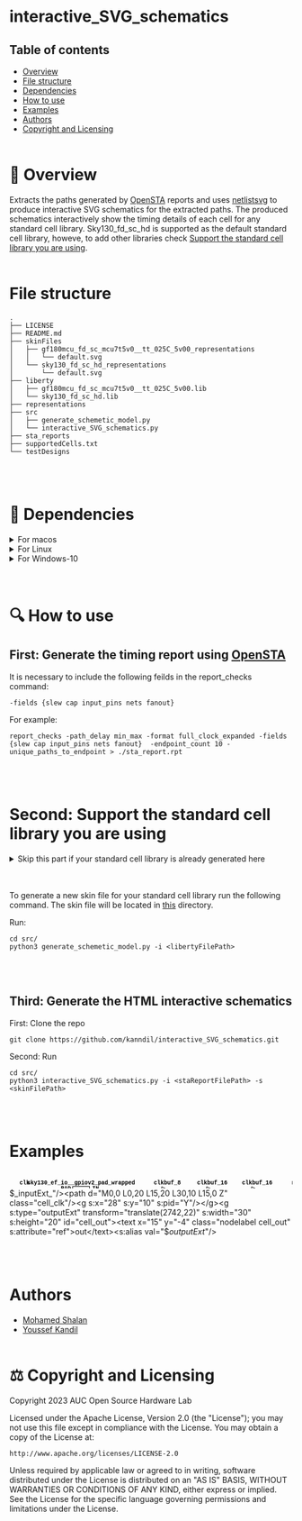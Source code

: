 # interactive_SVG_schematics


## Table of contents

* [Overview](#-overview)
* [File structure](#file-structure)
* [Dependencies](#-dependencies)
* [How to use](#-how-to-use)
* [Examples](#examples)
* [Authors](#authors)
* [Copyright and Licensing](#%EF%B8%8F-copyright-and-licensing)
<br/><br/>

# 📖 Overview

Extracts the paths generated by [OpenSTA](https://github.com/The-OpenROAD-Project/OpenSTA) reports and uses [netlistsvg](https://github.com/nturley/netlistsvg) to produce interactive SVG schematics for the extracted paths. The produced schematics interactively show the timing details of each cell for any standard cell library. Sky130_fd_sc_hd is supported as the default standard cell library, howeve, to add other libraries check [Support the standard cell library you are using](https://github.com/kanndil/interactive_SVG_schematics#second-support-the-standard-cell-library-you-are-using).
<br/><br/>

# File structure

    .
    ├── LICENSE
    ├── README.md
    ├── skinFiles
    │   ├── gf180mcu_fd_sc_mcu7t5v0__tt_025C_5v00_representations
    │   │   └── default.svg
    │   └── sky130_fd_sc_hd_representations
    │       └── default.svg
    ├── liberty
    │   ├── gf180mcu_fd_sc_mcu7t5v0__tt_025C_5v00.lib
    │   └── sky130_fd_sc_hd.lib
    ├── representations
    ├── src
    │   ├── generate_schemetic_model.py
    │   └── interactive_SVG_schematics.py
    ├── sta_reports
    ├── supportedCells.txt
    └── testDesigns


<br/><br/>

# 🧱 Dependencies


<details>
  <summary>For macos</summary>


## Install python3.6+
- get homebrew

        /bin/bash -c "$(curl -fsSL https://raw.githubusercontent.com/Homebrew/install/HEAD/install.sh)"

- install python using homebrew

        export PATH="/usr/local/opt/python/libexec/bin:$PATH"
        brew install python3

## Install Yosys 

You can find the installation steps in [Yosys installation](https://github.com/YosysHQ/yosys).

## Install OpenSTA

- Install OpenSTA  

You can find the installation steps in [OpenSTA installation](https://github.com/The-OpenROAD-Project/OpenSTA).


## Install netlistsvg

To install the latest version from source:
```sh
git clone https://github.com/nturley/netlistsvg
cd netlistsvg
npm install # install dependencies
sudo npm install -g . # install netlistsvg to system

sudo npm uninstall -g netlistsvg # uninstall from system
```
</details>

<details>
  <summary>For Linux</summary>

## Install Conda for package installation

    bash Miniconda3-latest-Linux-x86_64.sh

## Use  Conda to install all dependencies

    conda install -y -c litex-hub -c conda-forge python yosys 

## Install OpenSTA

- Install OpenSTA  

        conda install -y -c litex-hub -c conda-forge openroad

    or

    You can find the installation steps in [OpenSTA installation](https://github.com/The-OpenROAD-Project/OpenSTA).


## Install netlistsvg

To install the latest version from source:
```sh
git clone https://github.com/nturley/netlistsvg
cd netlistsvg
npm install # install dependencies
sudo npm install -g . # install netlistsvg to system

sudo npm uninstall -g netlistsvg # uninstall from system
```
</details>

<details>
  <summary>For Windows-10</summary>

## Install python3.6+
Install using the executable installer [here](https://www.python.org/downloads/windows/)

## Install Yosys 

You can find the installation steps in [Yosys installation](https://github.com/YosysHQ/yosys).


## Install OpenSTA

- Install OpenSTA  

You can find the installation steps in [OpenSTA installation](https://github.com/The-OpenROAD-Project/OpenSTA).


## Install netlistsvg

To install the latest version from source:
```sh
git clone https://github.com/nturley/netlistsvg
cd netlistsvg
npm install # install dependencies
sudo npm install -g . # install netlistsvg to system

sudo npm uninstall -g netlistsvg # uninstall from system
```
</details>
<br/><br/>

# 🔍 How to use

## First: Generate the timing report using [OpenSTA](https://github.com/The-OpenROAD-Project/OpenSTA)

It is necessary to include the following feilds in the report_checks command:

    -fields {slew cap input_pins nets fanout}

For example:

    report_checks -path_delay min_max -format full_clock_expanded -fields {slew cap input_pins nets fanout}  -endpoint_count 10 -unique_paths_to_endpoint > ./sta_report.rpt

<br/><br/>

# Second: Support the standard cell library you are using



<details>
  <summary>Skip this part if your standard cell library is already generated here</summary>

* [sky130_fd_sc_hd_representations](https://github.com/kanndil/interactive_SVG_schematics/blob/1e3ac1b9517269c97a6a94d829ca40cedc8273f3/skinFiles/sky130_fd_sc_hd_representations/default.svg)
* [gf180mcu_fd_sc_mcu7t5v0__tt_025C_5v00](https://github.com/kanndil/interactive_SVG_schematics/blob/1e3ac1b9517269c97a6a94d829ca40cedc8273f3/skinFiles/gf180mcu_fd_sc_mcu7t5v0__tt_025C_5v00_representations/default.svg#L16)

</details>
<br/><br/>

To generate a new skin file for your standard cell library run the following command. The skin file will be located in [this](https://github.com/kanndil/interactive_SVG_schematics/blob/1e3ac1b9517269c97a6a94d829ca40cedc8273f3/skinFiles) directory.

Run:

    cd src/
    python3 generate_schemetic_model.py -i <libertyFilePath>
    
<br/><br/>


## Third: Generate the HTML interactive schematics
First: Clone the repo

    git clone https://github.com/kanndil/interactive_SVG_schematics.git

Second: Run

    cd src/
    python3 interactive_SVG_schematics.py -i <staReportFilePath> -s <skinFilePath>

<br/><br/>

# Examples



<svg xmlns="http://www.w3.org/2000/svg" xmlns:xlink="http://www.w3.org/1999/xlink" xmlns:s="https://github.com/nturley/netlistsvg" width="2784" height="169"><style>svg {
  stroke:#000;
  fill:none;
}
text {
  fill:#000;
  stroke:none;
  font-size:10px;
  font-weight: bold;
  font-family: "Courier New", monospace;
}
.nodelabel {
  text-anchor: middle;
}
.inputPortLabel {
  text-anchor: end;
}
.splitjoinBody {
  fill:#000;
}</style><g s:type="cell" onClick="reply_click(this.id)" s:width="20" s:height="40" id="cell_clock_ctrl__205_" transform="translate(511,27)"><s:alias val="sky130_fd_sc_hd__mux2_1"/><path d="M0,0 L20,10 L20,30 L0,40 Z" class="cell_clock_ctrl__205_"/><g s:x="0" s:y="10" s:pid="A0"/><g s:x="0" s:y="30" s:pid="A1"/><g s:x="10" s:y="35" s:pid="S"/><g s:x="20" s:y="20" s:pid="X"/><g s:x="20" s:y="20" s:pid="out"/><text text-anchor="middle" x="10" y="-4" font-family="Times New Roman,serif" font-size="14.00">mux2_1</text></g><g s:type="cell" onClick="reply_click(this.id)" s:width="20" s:height="40" id="cell_clock_ctrl__206_" transform="translate(741,37)"><s:alias val="sky130_fd_sc_hd__mux2_1"/><path d="M0,0 L20,10 L20,30 L0,40 Z" class="cell_clock_ctrl__206_"/><g s:x="0" s:y="10" s:pid="A0"/><g s:x="0" s:y="30" s:pid="A1"/><g s:x="10" s:y="35" s:pid="S"/><g s:x="20" s:y="20" s:pid="X"/><g s:x="20" s:y="20" s:pid="out"/><text text-anchor="middle" x="10" y="-4" font-family="Times New Roman,serif" font-size="14.00">mux2_1</text></g><g s:type="cell" onClick="reply_click(this.id)" s:width="30" s:height="20" id="cell_clock_ctrl__254__7" transform="translate(971,47)"><s:alias val="sky130_fd_sc_hd__inv_4"/><path d="M0,0 L0,20 L20,10 Z" class="cell_clock_ctrl__254__7"/><circle cx="23" cy="10" r="3" class="cell_clock_ctrl__254__7"/><g s:x="0" s:y="10" s:pid="A"/><g s:x="25" s:y="10" s:pid="Y"/><g s:x="25" s:y="10" s:pid="out"/><text text-anchor="middle" x="10" y="-4" font-family="Times New Roman,serif" font-size="14.00">inv_4</text></g><g s:type="cell" onClick="reply_click(this.id)" s:width="30" s:height="25" id="cell_clock_ctrl__341_" transform="translate(1131,17)"><s:alias val="sky130_fd_sc_hd__nor2_1"/><path d="M0,0 L0,25 L15,25 A15 12.5 0 0 0 15,0 Z" class="cell_clock_ctrl__341_"/><g s:x="0" s:y="5" s:pid="A"/><g s:x="0" s:y="20" s:pid="B"/><g s:x="30" s:y="12.5" s:pid="Y"/><g s:x="30" s:y="12.5" s:pid="out"/><text text-anchor="middle" x="10" y="-4" font-family="Times New Roman,serif" font-size="14.00">nor2_1</text></g><g s:type="cell" onClick="reply_click(this.id)" s:width="30" s:height="40" id="cell_clock_ctrl__409_" transform="translate(1051,27)"><s:alias val="sky130_fd_sc_hd__dfstp_1"/><rect width="30" height="40" x="0" y="0" class="cell_clock_ctrl__409_"/><path d="M0,35 L5,30 L0,25" class="cell_clock_ctrl__409_"/><g s:x="0" s:y="30" s:pid="CLK"/><g s:x="0" s:y="10" s:pid="D"/><g s:x="0" s:y="15" s:pid="SET_B"/><g s:x="0" s:y="20" s:pid="input3"/><g s:x="0" s:y="25" s:pid="input4"/><g s:x="30" s:y="10" s:pid="Q"/><g s:x="30" s:y="30" s:pid="output2"/><g s:x="30" s:y="10" s:pid="out"/><text text-anchor="middle" x="10" y="-4" font-family="Times New Roman,serif" font-size="14.00">dfstp_1</text></g><g s:type="cell" onClick="reply_click(this.id)" s:width="30" s:height="20" id="cell_clock_ctrl_clkbuf_0__037_" transform="translate(581,37)"><s:alias val="sky130_fd_sc_hd__clkbuf_16"/><path d="M0,0 L0,20 L20,10 Z" class="cell_clock_ctrl_clkbuf_0__037_"/><g s:x="0" s:y="10" s:pid="A"/><g s:x="20" s:y="10" s:pid="X"/><g s:x="20" s:y="10" s:pid="out"/><text text-anchor="middle" x="10" y="-4" font-family="Times New Roman,serif" font-size="14.00">clkbuf_16</text></g><g s:type="cell" onClick="reply_click(this.id)" s:width="30" s:height="20" id="cell_clock_ctrl_clkbuf_0_ext_clk" transform="translate(351,27)"><s:alias val="sky130_fd_sc_hd__clkbuf_16"/><path d="M0,0 L0,20 L20,10 Z" class="cell_clock_ctrl_clkbuf_0_ext_clk"/><g s:x="0" s:y="10" s:pid="A"/><g s:x="20" s:y="10" s:pid="X"/><g s:x="20" s:y="10" s:pid="out"/><text text-anchor="middle" x="10" y="-4" font-family="Times New Roman,serif" font-size="14.00">clkbuf_16</text></g><g s:type="cell" onClick="reply_click(this.id)" s:width="30" s:height="20" id="cell_clock_ctrl_clkbuf_0_net10" transform="translate(811,47)"><s:alias val="sky130_fd_sc_hd__clkbuf_16"/><path d="M0,0 L0,20 L20,10 Z" class="cell_clock_ctrl_clkbuf_0_net10"/><g s:x="0" s:y="10" s:pid="A"/><g s:x="20" s:y="10" s:pid="X"/><g s:x="20" s:y="10" s:pid="out"/><text text-anchor="middle" x="10" y="-4" font-family="Times New Roman,serif" font-size="14.00">clkbuf_16</text></g><g s:type="cell" onClick="reply_click(this.id)" s:width="30" s:height="20" id="cell_clock_ctrl_clkbuf_1_0__f__037_" transform="translate(661,37)"><s:alias val="sky130_fd_sc_hd__clkbuf_16"/><path d="M0,0 L0,20 L20,10 Z" class="cell_clock_ctrl_clkbuf_1_0__f__037_"/><g s:x="0" s:y="10" s:pid="A"/><g s:x="20" s:y="10" s:pid="X"/><g s:x="20" s:y="10" s:pid="out"/><text text-anchor="middle" x="10" y="-4" font-family="Times New Roman,serif" font-size="14.00">clkbuf_16</text></g><g s:type="cell" onClick="reply_click(this.id)" s:width="30" s:height="20" id="cell_clock_ctrl_clkbuf_1_0__f_net10" transform="translate(891,117)"><s:alias val="sky130_fd_sc_hd__clkbuf_16"/><path d="M0,0 L0,20 L20,10 Z" class="cell_clock_ctrl_clkbuf_1_0__f_net10"/><g s:x="0" s:y="10" s:pid="A"/><g s:x="20" s:y="10" s:pid="X"/><g s:x="20" s:y="10" s:pid="out"/><text text-anchor="middle" x="10" y="-4" font-family="Times New Roman,serif" font-size="14.00">clkbuf_16</text></g><g s:type="cell" onClick="reply_click(this.id)" s:width="30" s:height="20" id="cell_clock_ctrl_clkbuf_1_1__f_ext_clk" transform="translate(431,27)"><s:alias val="sky130_fd_sc_hd__clkbuf_16"/><path d="M0,0 L0,20 L20,10 Z" class="cell_clock_ctrl_clkbuf_1_1__f_ext_clk"/><g s:x="0" s:y="10" s:pid="A"/><g s:x="20" s:y="10" s:pid="X"/><g s:x="20" s:y="10" s:pid="out"/><text text-anchor="middle" x="10" y="-4" font-family="Times New Roman,serif" font-size="14.00">clkbuf_16</text></g><g s:type="cell" onClick="reply_click(this.id)" s:width="30" s:height="20" id="cell_clock_ctrl_clkbuf_1_1__f_net10" transform="translate(891,47)"><s:alias val="sky130_fd_sc_hd__clkbuf_16"/><path d="M0,0 L0,20 L20,10 Z" class="cell_clock_ctrl_clkbuf_1_1__f_net10"/><g s:x="0" s:y="10" s:pid="A"/><g s:x="20" s:y="10" s:pid="X"/><g s:x="20" s:y="10" s:pid="out"/><text text-anchor="middle" x="10" y="-4" font-family="Times New Roman,serif" font-size="14.00">clkbuf_16</text></g><g s:type="cell" onClick="reply_click(this.id)" s:width="30" s:height="20" id="cell_clock_ctrl_output11" transform="translate(1211,19.5)"><s:alias val="sky130_fd_sc_hd__buf_12"/><path d="M0,0 L0,20 L20,10 Z" class="cell_clock_ctrl_output11"/><g s:x="0" s:y="10" s:pid="A"/><g s:x="20" s:y="10" s:pid="X"/><g s:x="20" s:y="10" s:pid="out"/><text text-anchor="middle" x="10" y="-4" font-family="Times New Roman,serif" font-size="14.00">buf_12</text></g><g s:type="cell" onClick="reply_click(this.id)" s:width="30" s:height="20" id="cell_flash_clkrst_buffers_BUF_13_" transform="translate(1291,19.5)"><s:alias val="sky130_fd_sc_hd__clkbuf_8"/><path d="M0,0 L0,20 L20,10 Z" class="cell_flash_clkrst_buffers_BUF_13_"/><g s:x="0" s:y="10" s:pid="A"/><g s:x="20" s:y="10" s:pid="X"/><g s:x="20" s:y="10" s:pid="out"/><text text-anchor="middle" x="10" y="-4" font-family="Times New Roman,serif" font-size="14.00">clkbuf_8</text></g><g s:type="cell" onClick="reply_click(this.id)" s:width="30" s:height="20" id="cell_flash_clkrst_buffers_BUF_14_" transform="translate(971,117)"><s:alias val="sky130_fd_sc_hd__clkbuf_8"/><path d="M0,0 L0,20 L20,10 Z" class="cell_flash_clkrst_buffers_BUF_14_"/><g s:x="0" s:y="10" s:pid="A"/><g s:x="20" s:y="10" s:pid="X"/><g s:x="20" s:y="10" s:pid="out"/><text text-anchor="middle" x="10" y="-4" font-family="Times New Roman,serif" font-size="14.00">clkbuf_8</text></g><g s:type="cell" onClick="reply_click(this.id)" s:width="30" s:height="20" id="cell_flash_clkrst_buffers_BUF_2_" transform="translate(271,27)"><s:alias val="sky130_fd_sc_hd__clkbuf_8"/><path d="M0,0 L0,20 L20,10 Z" class="cell_flash_clkrst_buffers_BUF_2_"/><g s:x="0" s:y="10" s:pid="A"/><g s:x="20" s:y="10" s:pid="X"/><g s:x="20" s:y="10" s:pid="out"/><text text-anchor="middle" x="10" y="-4" font-family="Times New Roman,serif" font-size="14.00">clkbuf_8</text></g><g s:type="cell" onClick="reply_click(this.id)" s:width="33" s:height="25" id="cell_mgmt_buffers__295_" transform="translate(2015,24.5)"><s:alias val="sky130_fd_sc_hd__and2b_4"/><path d="M0,25 L0,25 L15,25 A15 12.5 0 0 0 15,0 L0,0" class="cell_mgmt_buffers__295_"/><path d="M0,0 A30 25 0 0 1 0,25" class="cell_mgmt_buffers__295_"/><circle cx="34" cy="12.5" r="3" class="cell_mgmt_buffers__295_"/><circle cx="-1" cy="20" r="3" class="cell_mgmt_buffers__295_"/><g s:x="3" s:y="5" s:pid="A_N"/><g s:x="-4" s:y="20" s:pid="B"/><g s:x="37" s:y="12.5" s:pid="X"/><g s:x="37" s:y="12.5" s:pid="out"/><text text-anchor="middle" x="10" y="-4" font-family="Times New Roman,serif" font-size="14.00">and2b_4</text></g><g s:type="cell" onClick="reply_click(this.id)" s:width="30" s:height="25" id="cell_mgmt_buffers__296_" transform="translate(1501,132)"><s:alias val="sky130_fd_sc_hd__and2_4"/><path d="M0,0 L0,25 L15,25 A15 12.5 0 0 0 15,0 Z" class="cell_mgmt_buffers__296_"/><g s:x="0" s:y="20" s:pid="B"/><g s:x="30" s:y="12.5" s:pid="X"/><text text-anchor="middle" x="10" y="-4" font-family="Times New Roman,serif" font-size="14.00">and2_4</text></g><g s:type="cell" onClick="reply_click(this.id)" s:width="30" s:height="20" id="cell_mgmt_buffers_input1" transform="translate(1371,117)"><s:alias val="sky130_fd_sc_hd__clkbuf_4"/><path d="M0,0 L0,20 L20,10 Z" class="cell_mgmt_buffers_input1"/><g s:x="0" s:y="10" s:pid="A"/><g s:x="20" s:y="10" s:pid="X"/><g s:x="20" s:y="10" s:pid="out"/><text text-anchor="middle" x="10" y="-4" font-family="Times New Roman,serif" font-size="14.00">clkbuf_4</text></g><g s:type="cell" onClick="reply_click(this.id)" s:width="30" s:height="20" id="cell_mgmt_buffers_input3" transform="translate(1691,19.5)"><s:alias val="sky130_fd_sc_hd__buf_6"/><path d="M0,0 L0,20 L20,10 Z" class="cell_mgmt_buffers_input3"/><g s:x="0" s:y="10" s:pid="A"/><g s:x="20" s:y="10" s:pid="X"/><g s:x="20" s:y="10" s:pid="out"/><text text-anchor="middle" x="10" y="-4" font-family="Times New Roman,serif" font-size="14.00">buf_6</text></g><g s:type="cell" onClick="reply_click(this.id)" s:width="30" s:height="20" id="cell_mgmt_buffers_output955" transform="translate(2342,99.5)"><s:alias val="sky130_fd_sc_hd__buf_8"/><path d="M0,0 L0,20 L20,10 Z" class="cell_mgmt_buffers_output955"/><g s:x="0" s:y="10" s:pid="A"/><g s:x="20" s:y="10" s:pid="X"/><g s:x="20" s:y="10" s:pid="out"/><text text-anchor="middle" x="10" y="-4" font-family="Times New Roman,serif" font-size="14.00">buf_8</text></g><g s:type="cell" onClick="reply_click(this.id)" s:width="30" s:height="20" id="cell_mgmt_buffers_output960" transform="translate(2102,27)"><s:alias val="sky130_fd_sc_hd__buf_8"/><path d="M0,0 L0,20 L20,10 Z" class="cell_mgmt_buffers_output960"/><g s:x="0" s:y="10" s:pid="A"/><g s:x="20" s:y="10" s:pid="X"/><g s:x="20" s:y="10" s:pid="out"/><text text-anchor="middle" x="10" y="-4" font-family="Times New Roman,serif" font-size="14.00">buf_8</text></g><g s:type="cell" onClick="reply_click(this.id)" s:width="30" s:height="20" id="cell_mgmt_buffers_wire1453" transform="translate(2262,99.5)"><s:alias val="sky130_fd_sc_hd__buf_6"/><path d="M0,0 L0,20 L20,10 Z" class="cell_mgmt_buffers_wire1453"/><g s:x="0" s:y="10" s:pid="A"/><g s:x="20" s:y="10" s:pid="X"/><g s:x="20" s:y="10" s:pid="out"/><text text-anchor="middle" x="10" y="-4" font-family="Times New Roman,serif" font-size="14.00">buf_6</text></g><g s:type="cell" onClick="reply_click(this.id)" s:width="30" s:height="20" id="cell_mgmt_buffers_wire1454" transform="translate(2182,99.5)"><s:alias val="sky130_fd_sc_hd__buf_6"/><path d="M0,0 L0,20 L20,10 Z" class="cell_mgmt_buffers_wire1454"/><g s:x="0" s:y="10" s:pid="A"/><g s:x="20" s:y="10" s:pid="X"/><g s:x="20" s:y="10" s:pid="out"/><text text-anchor="middle" x="10" y="-4" font-family="Times New Roman,serif" font-size="14.00">buf_6</text></g><g s:type="cell" onClick="reply_click(this.id)" s:width="30" s:height="20" id="cell_mgmt_buffers_wire1455" transform="translate(1581,99.5)"><s:alias val="sky130_fd_sc_hd__buf_6"/><path d="M0,0 L0,20 L20,10 Z" class="cell_mgmt_buffers_wire1455"/><g s:x="0" s:y="10" s:pid="A"/><g s:x="20" s:y="10" s:pid="X"/><g s:x="20" s:y="10" s:pid="out"/><text text-anchor="middle" x="10" y="-4" font-family="Times New Roman,serif" font-size="14.00">buf_6</text></g><g s:type="cell" onClick="reply_click(this.id)" s:width="30" s:height="20" id="cell_mgmt_buffers_wire1723" transform="translate(1931,19.5)"><s:alias val="sky130_fd_sc_hd__buf_6"/><path d="M0,0 L0,20 L20,10 Z" class="cell_mgmt_buffers_wire1723"/><g s:x="0" s:y="10" s:pid="A"/><g s:x="20" s:y="10" s:pid="X"/><g s:x="20" s:y="10" s:pid="out"/><text text-anchor="middle" x="10" y="-4" font-family="Times New Roman,serif" font-size="14.00">buf_6</text></g><g s:type="cell" onClick="reply_click(this.id)" s:width="30" s:height="20" id="cell_mgmt_buffers_wire1724" transform="translate(1851,19.5)"><s:alias val="sky130_fd_sc_hd__buf_6"/><path d="M0,0 L0,20 L20,10 Z" class="cell_mgmt_buffers_wire1724"/><g s:x="0" s:y="10" s:pid="A"/><g s:x="20" s:y="10" s:pid="X"/><g s:x="20" s:y="10" s:pid="out"/><text text-anchor="middle" x="10" y="-4" font-family="Times New Roman,serif" font-size="14.00">buf_6</text></g><g s:type="cell" onClick="reply_click(this.id)" s:width="30" s:height="20" id="cell_mgmt_buffers_wire1725" transform="translate(1771,19.5)"><s:alias val="sky130_fd_sc_hd__buf_6"/><path d="M0,0 L0,20 L20,10 Z" class="cell_mgmt_buffers_wire1725"/><g s:x="0" s:y="10" s:pid="A"/><g s:x="20" s:y="10" s:pid="X"/><g s:x="20" s:y="10" s:pid="out"/><text text-anchor="middle" x="10" y="-4" font-family="Times New Roman,serif" font-size="14.00">buf_6</text></g><g s:type="cell" onClick="reply_click(this.id)" s:width="30" s:height="20" id="cell_mprj__1587_" transform="translate(2422,27)"><s:alias val="sky130_fd_sc_hd__clkbuf_4"/><path d="M0,0 L0,20 L20,10 Z" class="cell_mprj__1587_"/><g s:x="0" s:y="10" s:pid="A"/><g s:x="20" s:y="10" s:pid="X"/><g s:x="20" s:y="10" s:pid="out"/><text text-anchor="middle" x="10" y="-4" font-family="Times New Roman,serif" font-size="14.00">clkbuf_4</text></g><g s:type="cell" onClick="reply_click(this.id)" s:width="30" s:height="20" id="cell_mprj__1851_" transform="translate(2502,27)"><s:alias val="sky130_fd_sc_hd__buf_4"/><path d="M0,0 L0,20 L20,10 Z" class="cell_mprj__1851_"/><g s:x="0" s:y="10" s:pid="A"/><g s:x="20" s:y="10" s:pid="X"/><g s:x="20" s:y="10" s:pid="out"/><text text-anchor="middle" x="10" y="-4" font-family="Times New Roman,serif" font-size="14.00">buf_4</text></g><g s:type="cell" onClick="reply_click(this.id)" s:width="30" s:height="20" id="cell_mprj__1858_" transform="translate(2582,27)"><s:alias val="sky130_fd_sc_hd__inv_2"/><path d="M0,0 L0,20 L20,10 Z" class="cell_mprj__1858_"/><circle cx="23" cy="10" r="3" class="cell_mprj__1858_"/><g s:x="0" s:y="10" s:pid="A"/><g s:x="25" s:y="10" s:pid="Y"/><g s:x="25" s:y="10" s:pid="out"/><text text-anchor="middle" x="10" y="-4" font-family="Times New Roman,serif" font-size="14.00">inv_2</text></g><g s:type="cell" onClick="reply_click(this.id)" s:width="30" s:height="40" id="cell_mprj__2095_" transform="translate(2662,22)"><s:alias val="sky130_fd_sc_hd__dfrtp_1"/><rect width="30" height="40" x="0" y="0" class="cell_mprj__2095_"/><path d="M0,35 L5,30 L0,25" class="cell_mprj__2095_"/><g s:x="0" s:y="30" s:pid="CLK"/><g s:x="0" s:y="10" s:pid="D"/><g s:x="0" s:y="15" s:pid="RESET_B"/><g s:x="0" s:y="20" s:pid="input3"/><g s:x="0" s:y="25" s:pid="input4"/><g s:x="30" s:y="10" s:pid="Q"/><g s:x="30" s:y="30" s:pid="output2"/><g s:x="30" s:y="10" s:pid="out"/><text text-anchor="middle" x="10" y="-4" font-family="Times New Roman,serif" font-size="14.00">dfrtp_1</text></g><g s:type="cell" onClick="reply_click(this.id)" s:width="30" s:height="20" id="cell_mprj_clkbuf_0_wb_clk_i" transform="translate(2422,99.5)"><s:alias val="sky130_fd_sc_hd__clkbuf_16"/><path d="M0,0 L0,20 L20,10 Z" class="cell_mprj_clkbuf_0_wb_clk_i"/><g s:x="0" s:y="10" s:pid="A"/><g s:x="20" s:y="10" s:pid="X"/><g s:x="20" s:y="10" s:pid="out"/><text text-anchor="middle" x="10" y="-4" font-family="Times New Roman,serif" font-size="14.00">clkbuf_16</text></g><g s:type="cell" onClick="reply_click(this.id)" s:width="30" s:height="20" id="cell_mprj_clkbuf_1_0__f_wb_clk_i" transform="translate(2502,99.5)"><s:alias val="sky130_fd_sc_hd__clkbuf_16"/><path d="M0,0 L0,20 L20,10 Z" class="cell_mprj_clkbuf_1_0__f_wb_clk_i"/><g s:x="0" s:y="10" s:pid="A"/><g s:x="20" s:y="10" s:pid="X"/><g s:x="20" s:y="10" s:pid="out"/><text text-anchor="middle" x="10" y="-4" font-family="Times New Roman,serif" font-size="14.00">clkbuf_16</text></g><g s:type="cell" onClick="reply_click(this.id)" s:width="30" s:height="20" id="cell_mprj_clkbuf_leaf_8_wb_clk_i" transform="translate(2582,99.5)"><s:alias val="sky130_fd_sc_hd__clkbuf_16"/><path d="M0,0 L0,20 L20,10 Z" class="cell_mprj_clkbuf_leaf_8_wb_clk_i"/><g s:x="0" s:y="10" s:pid="A"/><g s:x="20" s:y="10" s:pid="X"/><g s:x="20" s:y="10" s:pid="out"/><text text-anchor="middle" x="10" y="-4" font-family="Times New Roman,serif" font-size="14.00">clkbuf_16</text></g><g s:type="cell" onClick="reply_click(this.id)" s:width="30" s:height="20" id="cell_mprj_fanout139" transform="translate(2342,27)"><s:alias val="sky130_fd_sc_hd__buf_12"/><path d="M0,0 L0,20 L20,10 Z" class="cell_mprj_fanout139"/><g s:x="0" s:y="10" s:pid="A"/><g s:x="20" s:y="10" s:pid="X"/><g s:x="20" s:y="10" s:pid="out"/><text text-anchor="middle" x="10" y="-4" font-family="Times New Roman,serif" font-size="14.00">buf_12</text></g><g s:type="cell" onClick="reply_click(this.id)" s:width="30" s:height="20" id="cell_mprj_fanout143" transform="translate(2262,27)"><s:alias val="sky130_fd_sc_hd__buf_12"/><path d="M0,0 L0,20 L20,10 Z" class="cell_mprj_fanout143"/><g s:x="0" s:y="10" s:pid="A"/><g s:x="20" s:y="10" s:pid="X"/><g s:x="20" s:y="10" s:pid="out"/><text text-anchor="middle" x="10" y="-4" font-family="Times New Roman,serif" font-size="14.00">buf_12</text></g><g s:type="cell" onClick="reply_click(this.id)" s:width="30" s:height="20" id="cell_mprj_input1" transform="translate(2182,27)"><s:alias val="sky130_fd_sc_hd__buf_2"/><path d="M0,0 L0,20 L20,10 Z" class="cell_mprj_input1"/><g s:x="0" s:y="10" s:pid="A"/><g s:x="20" s:y="10" s:pid="X"/><g s:x="20" s:y="10" s:pid="out"/><text text-anchor="middle" x="10" y="-4" font-family="Times New Roman,serif" font-size="14.00">buf_2</text></g><g s:type="generic" onClick="reply_click(this.id)" transform="translate(112.5,26.5)" s:width="30" s:height="40" id="cell_padframe_clock_pad"><text x="15" y="-4" class="nodelabel cell_padframe_clock_pad" s:attribute="ref">sky130_ef_io__gpiov2_pad_wrapped</text><rect width="30" height="20" s:generic="body" class="cell_padframe_clock_pad"/><g transform="translate(0,10)" s:x="0" s:y="10" s:pid="in0" id="port_padframe_clock_pad~PAD"><text x="-3" y="-4" class="inputPortLabel cell_padframe_clock_pad">PAD</text></g><g transform="translate(30,10)" s:x="30" s:y="10" s:pid="out0" id="port_padframe_clock_pad~IN"><text x="5" y="-4" style="fill:#000; stroke:none" class="cell_padframe_clock_pad">IN</text></g></g><g s:type="cell" onClick="reply_click(this.id)" s:width="30" s:height="20" id="cell_soc__32597_" transform="translate(1211,117)"><s:alias val="sky130_fd_sc_hd__clkbuf_1"/><path d="M0,0 L0,20 L20,10 Z" class="cell_soc__32597_"/><g s:x="0" s:y="10" s:pid="A"/><g s:x="20" s:y="10" s:pid="X"/><g s:x="20" s:y="10" s:pid="out"/><text text-anchor="middle" x="10" y="-4" font-family="Times New Roman,serif" font-size="14.00">clkbuf_1</text></g><g s:type="cell" onClick="reply_click(this.id)" s:width="30" s:height="20" id="cell_soc__32601_" transform="translate(1531,19.5)"><s:alias val="sky130_fd_sc_hd__clkbuf_1"/><path d="M0,0 L0,20 L20,10 Z" class="cell_soc__32601_"/><g s:x="0" s:y="10" s:pid="A"/><g s:x="20" s:y="10" s:pid="X"/><g s:x="20" s:y="10" s:pid="out"/><text text-anchor="middle" x="10" y="-4" font-family="Times New Roman,serif" font-size="14.00">clkbuf_1</text></g><g s:type="cell" onClick="reply_click(this.id)" s:width="30" s:height="20" id="cell_soc_input1" transform="translate(1051,117)"><s:alias val="sky130_fd_sc_hd__buf_6"/><path d="M0,0 L0,20 L20,10 Z" class="cell_soc_input1"/><g s:x="0" s:y="10" s:pid="A"/><g s:x="20" s:y="10" s:pid="X"/><g s:x="20" s:y="10" s:pid="out"/><text text-anchor="middle" x="10" y="-4" font-family="Times New Roman,serif" font-size="14.00">buf_6</text></g><g s:type="cell" onClick="reply_click(this.id)" s:width="30" s:height="20" id="cell_soc_input208" transform="translate(1371,19.5)"><s:alias val="sky130_fd_sc_hd__buf_6"/><path d="M0,0 L0,20 L20,10 Z" class="cell_soc_input208"/><g s:x="0" s:y="10" s:pid="A"/><g s:x="20" s:y="10" s:pid="X"/><g s:x="20" s:y="10" s:pid="out"/><text text-anchor="middle" x="10" y="-4" font-family="Times New Roman,serif" font-size="14.00">buf_6</text></g><g s:type="cell" onClick="reply_click(this.id)" s:width="30" s:height="20" id="cell_soc_output216" transform="translate(1291,117)"><s:alias val="sky130_fd_sc_hd__buf_12"/><path d="M0,0 L0,20 L20,10 Z" class="cell_soc_output216"/><g s:x="0" s:y="10" s:pid="A"/><g s:x="20" s:y="10" s:pid="X"/><g s:x="20" s:y="10" s:pid="out"/><text text-anchor="middle" x="10" y="-4" font-family="Times New Roman,serif" font-size="14.00">buf_12</text></g><g s:type="cell" onClick="reply_click(this.id)" s:width="30" s:height="20" id="cell_soc_output686" transform="translate(1611,19.5)"><s:alias val="sky130_fd_sc_hd__buf_12"/><path d="M0,0 L0,20 L20,10 Z" class="cell_soc_output686"/><g s:x="0" s:y="10" s:pid="A"/><g s:x="20" s:y="10" s:pid="X"/><g s:x="20" s:y="10" s:pid="out"/><text text-anchor="middle" x="10" y="-4" font-family="Times New Roman,serif" font-size="14.00">buf_12</text></g><g s:type="cell" onClick="reply_click(this.id)" s:width="30" s:height="20" id="cell_soc_wire4198" transform="translate(1451,19.5)"><s:alias val="sky130_fd_sc_hd__buf_6"/><path d="M0,0 L0,20 L20,10 Z" class="cell_soc_wire4198"/><g s:x="0" s:y="10" s:pid="A"/><g s:x="20" s:y="10" s:pid="X"/><g s:x="20" s:y="10" s:pid="out"/><text text-anchor="middle" x="10" y="-4" font-family="Times New Roman,serif" font-size="14.00">buf_6</text></g><g s:type="cell" onClick="reply_click(this.id)" s:width="30" s:height="20" id="cell_soc_wire4208" transform="translate(1131,117)"><s:alias val="sky130_fd_sc_hd__buf_6"/><path d="M0,0 L0,20 L20,10 Z" class="cell_soc_wire4208"/><g s:x="0" s:y="10" s:pid="A"/><g s:x="20" s:y="10" s:pid="X"/><g s:x="20" s:y="10" s:pid="out"/><text text-anchor="middle" x="10" y="-4" font-family="Times New Roman,serif" font-size="14.00">buf_6</text></g><g s:type="inputExt" transform="translate(12,27)" s:width="30" s:height="20" id="cell_clk"><text x="15" y="-4" class="nodelabel cell_clk" s:attribute="ref">clk</text><s:alias val="$_inputExt_"/><path d="M0,0 L0,20 L15,20 L30,10 L15,0 Z" class="cell_clk"/><g s:x="28" s:y="10" s:pid="Y"/></g><g s:type="outputExt" transform="translate(2742,22)" s:width="30" s:height="20" id="cell_out"><text x="15" y="-4" class="nodelabel cell_out" s:attribute="ref">out</text><s:alias val="$_outputExt_"/><path d="M30,0 L30,20 L15,20 L0,10 L15,0 Z" class="cell_out"/><g s:x="0" s:y="10" s:pid="A"/></g><line x1="451" x2="511" y1="37" y2="37" class="net_4 width_1" style="stroke-width: 1"/><line x1="681" x2="741" y1="47" y2="47" class="net_6 width_1" style="stroke-width: 1"/><line x1="911" x2="971" y1="57" y2="57" class="net_8 width_1" style="stroke-width: 1"/><line x1="1081" x2="1131" y1="37" y2="37" class="net_10 width_1" style="stroke-width: 1"/><line x1="996" x2="1051" y1="57" y2="57" class="net_9 width_1" style="stroke-width: 1"/><line x1="531" x2="581" y1="47" y2="47" class="net_5 width_1" style="stroke-width: 1"/><line x1="291" x2="351" y1="37" y2="37" class="net_13 width_1" style="stroke-width: 1"/><line x1="761" x2="811" y1="57" y2="57" class="net_7 width_1" style="stroke-width: 1"/><line x1="601" x2="661" y1="47" y2="47" class="net_12 width_1" style="stroke-width: 1"/><line x1="831" x2="866" y1="57" y2="57" class="net_15 width_1" style="stroke-width: 1"/><line x1="866" x2="866" y1="57" y2="127" class="net_15 width_1" style="stroke-width: 1"/><circle cx="866" cy="57" r="2" style="fill:#000" class="net_15 width_1"/><line x1="866" x2="891" y1="127" y2="127" class="net_15 width_1" style="stroke-width: 1"/><line x1="831" x2="891" y1="57" y2="57" class="net_15 width_1" style="stroke-width: 1"/><line x1="371" x2="431" y1="37" y2="37" class="net_14 width_1" style="stroke-width: 1"/><line x1="1161" x2="1211" y1="29.5" y2="29.5" class="net_11 width_1" style="stroke-width: 1"/><line x1="1231" x2="1291" y1="29.5" y2="29.5" class="net_17 width_1" style="stroke-width: 1"/><line x1="911" x2="971" y1="127" y2="127" class="net_16 width_1" style="stroke-width: 1"/><line x1="143.5" x2="271" y1="37" y2="37" class="net_20 width_1" style="stroke-width: 1"/><line x1="1951" x2="2018" y1="29.5" y2="29.5" class="net_21 width_1" style="stroke-width: 1"/><line x1="1556" x2="1531" y1="144.5" y2="144.5" class="net_24 width_1" style="stroke-width: 1"/><line x1="1556" x2="1556" y1="144.5" y2="109.5" class="net_24 width_1" style="stroke-width: 1"/><line x1="1556" x2="1581" y1="109.5" y2="109.5" class="net_24 width_1" style="stroke-width: 1"/><line x1="1311" x2="1371" y1="127" y2="127" class="net_25 width_1" style="stroke-width: 1"/><line x1="1631" x2="1691" y1="29.5" y2="29.5" class="net_26 width_1" style="stroke-width: 1"/><line x1="2282" x2="2342" y1="109.5" y2="109.5" class="net_28 width_1" style="stroke-width: 1"/><line x1="2052" x2="2102" y1="37" y2="37" class="net_22 width_1" style="stroke-width: 1"/><line x1="2202" x2="2262" y1="109.5" y2="109.5" class="net_31 width_1" style="stroke-width: 1"/><line x1="1601" x2="2182" y1="109.5" y2="109.5" class="net_32 width_1" style="stroke-width: 1"/><line x1="1871" x2="1931" y1="29.5" y2="29.5" class="net_33 width_1" style="stroke-width: 1"/><line x1="1791" x2="1851" y1="29.5" y2="29.5" class="net_34 width_1" style="stroke-width: 1"/><line x1="1711" x2="1771" y1="29.5" y2="29.5" class="net_27 width_1" style="stroke-width: 1"/><line x1="2362" x2="2422" y1="37" y2="37" class="net_35 width_1" style="stroke-width: 1"/><line x1="2442" x2="2502" y1="37" y2="37" class="net_36 width_1" style="stroke-width: 1"/><line x1="2522" x2="2582" y1="37" y2="37" class="net_37 width_1" style="stroke-width: 1"/><line x1="2607" x2="2662" y1="37" y2="37" class="net_38 width_1" style="stroke-width: 1"/><line x1="2362" x2="2422" y1="109.5" y2="109.5" class="net_29 width_1" style="stroke-width: 1"/><line x1="2442" x2="2502" y1="109.5" y2="109.5" class="net_40 width_1" style="stroke-width: 1"/><line x1="2522" x2="2582" y1="109.5" y2="109.5" class="net_41 width_1" style="stroke-width: 1"/><line x1="2282" x2="2342" y1="37" y2="37" class="net_42 width_1" style="stroke-width: 1"/><line x1="2202" x2="2262" y1="37" y2="37" class="net_43 width_1" style="stroke-width: 1"/><line x1="2122" x2="2182" y1="37" y2="37" class="net_30 width_1" style="stroke-width: 1"/><line x1="40" x2="112.5" y1="37" y2="37" class="net_2 width_1" style="stroke-width: 1"/><line x1="1151" x2="1211" y1="127" y2="127" class="net_44 width_1" style="stroke-width: 1"/><line x1="1471" x2="1531" y1="29.5" y2="29.5" class="net_46 width_1" style="stroke-width: 1"/><line x1="991" x2="1051" y1="127" y2="127" class="net_19 width_1" style="stroke-width: 1"/><line x1="1311" x2="1371" y1="29.5" y2="29.5" class="net_18 width_1" style="stroke-width: 1"/><line x1="1231" x2="1291" y1="127" y2="127" class="net_45 width_1" style="stroke-width: 1"/><line x1="1551" x2="1611" y1="29.5" y2="29.5" class="net_47 width_1" style="stroke-width: 1"/><line x1="1391" x2="1451" y1="29.5" y2="29.5" class="net_49 width_1" style="stroke-width: 1"/><line x1="1071" x2="1131" y1="127" y2="127" class="net_48 width_1" style="stroke-width: 1"/><line x1="2692" x2="2742" y1="32" y2="32" class="net_3 width_1" style="stroke-width: 1"/><line x1="1501" x2="1426" y1="152" y2="152" class="net_23 width_1" style="stroke-width: 1"/><line x1="1426" x2="1426" y1="152" y2="127" class="net_23 width_1" style="stroke-width: 1"/><line x1="1391" x2="1426" y1="127" y2="127" class="net_23 width_1" style="stroke-width: 1"/><line x1="2662" x2="2637" y1="52" y2="52" class="net_39 width_1" style="stroke-width: 1"/><line x1="2637" x2="2637" y1="52" y2="109.5" class="net_39 width_1" style="stroke-width: 1"/><line x1="2602" x2="2637" y1="109.5" y2="109.5" class="net_39 width_1" style="stroke-width: 1"/></svg> 




<script type="text/javascript">
    function reply_click(id)
    {
        const cells = [['padframe_clock_pad', 'padframe/clock_pad/PAD', '0.00', '22.50'], ['padframe_clock_pad', 'padframe/clock_pad/IN', '2.00', '24.50'], ['flash_clkrst_buffers_BUF_2_', 'flash_clkrst_buffers/BUF[2]/A', '0.00', '24.50'], ['flash_clkrst_buffers_BUF_2_', 'flash_clkrst_buffers/BUF[2]/X', '0.13', '24.63'], ['clock_ctrl_clkbuf_0_ext_clk', 'clock_ctrl/clkbuf_0_ext_clk/A', '0.14', '24.77'], ['clock_ctrl_clkbuf_0_ext_clk', 'clock_ctrl/clkbuf_0_ext_clk/X', '0.20', '24.97'], ['clock_ctrl_clkbuf_1_1__f_ext_clk', 'clock_ctrl/clkbuf_1_1__f_ext_clk/A', '0.00', '24.97'], ['clock_ctrl_clkbuf_1_1__f_ext_clk', 'clock_ctrl/clkbuf_1_1__f_ext_clk/X', '0.09', '25.07'], ['clock_ctrl__205_', 'clock_ctrl/_205_/A0', '0.00', '25.07'], ['clock_ctrl__205_', 'clock_ctrl/_205_/X', '0.17', '25.24'], ['clock_ctrl_clkbuf_0__037_', 'clock_ctrl/clkbuf_0__037_/A', '0.00', '25.24'], ['clock_ctrl_clkbuf_0__037_', 'clock_ctrl/clkbuf_0__037_/X', '0.12', '25.36'], ['clock_ctrl_clkbuf_1_0__f__037_', 'clock_ctrl/clkbuf_1_0__f__037_/A', '0.00', '25.36'], ['clock_ctrl_clkbuf_1_0__f__037_', 'clock_ctrl/clkbuf_1_0__f__037_/X', '0.09', '25.45'], ['clock_ctrl__206_', 'clock_ctrl/_206_/A0', '0.00', '25.45'], ['clock_ctrl__206_', 'clock_ctrl/_206_/X', '0.17', '25.62'], ['clock_ctrl_clkbuf_0_net10', 'clock_ctrl/clkbuf_0_net10/A', '0.00', '25.62'], ['clock_ctrl_clkbuf_0_net10', 'clock_ctrl/clkbuf_0_net10/X', '0.11', '25.73'], ['clock_ctrl_clkbuf_1_1__f_net10', 'clock_ctrl/clkbuf_1_1__f_net10/A', '0.00', '25.73'], ['clock_ctrl_clkbuf_1_1__f_net10', 'clock_ctrl/clkbuf_1_1__f_net10/X', '0.10', '25.83'], ['clock_ctrl__254__7', 'clock_ctrl/_254__7/A', '0.00', '25.84'], ['clock_ctrl__254__7', 'clock_ctrl/_254__7/Y', '0.03', '25.86'], ['clock_ctrl__409_', 'clock_ctrl/_409_/CLK', '0.00', '25.86'], ['clock_ctrl__409_', 'clock_ctrl/_409_/Q', '0.22', '26.08'], ['clock_ctrl__341_', 'clock_ctrl/_341_/B', '0.00', '26.08'], ['clock_ctrl__341_', 'clock_ctrl/_341_/Y', '0.14', '26.22'], ['clock_ctrl_output11', 'clock_ctrl/output11/A', '0.00', '26.22'], ['clock_ctrl_output11', 'clock_ctrl/output11/X', '0.13', '26.36'], ['flash_clkrst_buffers_BUF_13_', 'flash_clkrst_buffers/BUF[13]/A', '0.09', '26.44'], ['flash_clkrst_buffers_BUF_13_', 'flash_clkrst_buffers/BUF[13]/X', '0.18', '26.62'], ['soc_input208', 'soc/input208/A', '0.06', '26.69'], ['soc_input208', 'soc/input208/X', '0.15', '26.83'], ['soc_wire4198', 'soc/wire4198/A', '0.03', '26.86'], ['soc_wire4198', 'soc/wire4198/X', '0.15', '27.02'], ['soc__32601_', 'soc/_32601_/A', '0.04', '27.05'], ['soc__32601_', 'soc/_32601_/X', '0.11', '27.17'], ['soc_output686', 'soc/output686/A', '0.00', '27.17'], ['soc_output686', 'soc/output686/X', '0.09', '27.26'], ['mgmt_buffers_input3', 'mgmt_buffers/input3/A', '0.01', '27.27'], ['mgmt_buffers_input3', 'mgmt_buffers/input3/X', '0.08', '27.35'], ['mgmt_buffers_wire1725', 'mgmt_buffers/wire1725/A', '0.00', '27.35'], ['mgmt_buffers_wire1725', 'mgmt_buffers/wire1725/X', '0.12', '27.47'], ['mgmt_buffers_wire1724', 'mgmt_buffers/wire1724/A', '0.02', '27.49'], ['mgmt_buffers_wire1724', 'mgmt_buffers/wire1724/X', '0.15', '27.64'], ['mgmt_buffers_wire1723', 'mgmt_buffers/wire1723/A', '0.01', '27.65'], ['mgmt_buffers_wire1723', 'mgmt_buffers/wire1723/X', '0.13', '27.77'], ['mgmt_buffers__295_', 'mgmt_buffers/_295_/A_N', '0.02', '27.79'], ['mgmt_buffers__295_', 'mgmt_buffers/_295_/X', '0.15', '27.94'], ['mgmt_buffers_output960', 'mgmt_buffers/output960/A', '0.00', '27.94'], ['mgmt_buffers_output960', 'mgmt_buffers/output960/X', '0.11', '28.05'], ['mprj_input1', 'mprj/input1/A', '0.01', '28.06'], ['mprj_input1', 'mprj/input1/X', '0.12', '28.18'], ['mprj_fanout143', 'mprj/fanout143/A', '0.01', '28.19'], ['mprj_fanout143', 'mprj/fanout143/X', '0.13', '28.32'], ['mprj_fanout139', 'mprj/fanout139/A', '0.01', '28.33'], ['mprj_fanout139', 'mprj/fanout139/X', '0.14', '28.47'], ['mprj__1587_', 'mprj/_1587_/A', '0.03', '28.51'], ['mprj__1587_', 'mprj/_1587_/X', '0.19', '28.70'], ['mprj__1851_', 'mprj/_1851_/A', '0.02', '28.71'], ['mprj__1851_', 'mprj/_1851_/X', '0.17', '28.88'], ['mprj__1858_', 'mprj/_1858_/A', '0.01', '28.89'], ['mprj__1858_', 'mprj/_1858_/Y', '0.05', '28.94'], ['mprj__2095_', 'mprj/_2095_/RESET_B', '0.00', '28.94'], ['padframe_clock_pad', 'padframe/clock_pad/PAD', '0.00', '25.00'], ['padframe_clock_pad', 'padframe/clock_pad/IN', '0.81', '25.81'], ['flash_clkrst_buffers_BUF_2_', 'flash_clkrst_buffers/BUF[2]/A', '0.00', '25.81'], ['flash_clkrst_buffers_BUF_2_', 'flash_clkrst_buffers/BUF[2]/X', '0.13', '25.94'], ['clock_ctrl_clkbuf_0_ext_clk', 'clock_ctrl/clkbuf_0_ext_clk/A', '0.14', '26.08'], ['clock_ctrl_clkbuf_0_ext_clk', 'clock_ctrl/clkbuf_0_ext_clk/X', '0.13', '26.21'], ['clock_ctrl_clkbuf_1_1__f_ext_clk', 'clock_ctrl/clkbuf_1_1__f_ext_clk/A', '0.00', '26.21'], ['clock_ctrl_clkbuf_1_1__f_ext_clk', 'clock_ctrl/clkbuf_1_1__f_ext_clk/X', '0.07', '26.28'], ['clock_ctrl__205_', 'clock_ctrl/_205_/A0', '0.00', '26.28'], ['clock_ctrl__205_', 'clock_ctrl/_205_/X', '0.10', '26.38'], ['clock_ctrl_clkbuf_0__037_', 'clock_ctrl/clkbuf_0__037_/A', '0.00', '26.38'], ['clock_ctrl_clkbuf_0__037_', 'clock_ctrl/clkbuf_0__037_/X', '0.09', '26.47'], ['clock_ctrl_clkbuf_1_0__f__037_', 'clock_ctrl/clkbuf_1_0__f__037_/A', '0.00', '26.47'], ['clock_ctrl_clkbuf_1_0__f__037_', 'clock_ctrl/clkbuf_1_0__f__037_/X', '0.07', '26.55'], ['clock_ctrl__206_', 'clock_ctrl/_206_/A0', '0.00', '26.55'], ['clock_ctrl__206_', 'clock_ctrl/_206_/X', '0.09', '26.64'], ['clock_ctrl_clkbuf_0_net10', 'clock_ctrl/clkbuf_0_net10/A', '0.00', '26.64'], ['clock_ctrl_clkbuf_0_net10', 'clock_ctrl/clkbuf_0_net10/X', '0.09', '26.73'], ['clock_ctrl_clkbuf_1_0__f_net10', 'clock_ctrl/clkbuf_1_0__f_net10/A', '0.00', '26.73'], ['clock_ctrl_clkbuf_1_0__f_net10', 'clock_ctrl/clkbuf_1_0__f_net10/X', '0.15', '26.88'], ['flash_clkrst_buffers_BUF_14_', 'flash_clkrst_buffers/BUF[14]/A', '0.11', '26.99'], ['flash_clkrst_buffers_BUF_14_', 'flash_clkrst_buffers/BUF[14]/X', '0.19', '27.18'], ['soc_input1', 'soc/input1/A', '0.13', '27.31'], ['soc_input1', 'soc/input1/X', '0.13', '27.44'], ['soc_wire4208', 'soc/wire4208/A', '0.02', '27.47'], ['soc_wire4208', 'soc/wire4208/X', '0.15', '27.61'], ['soc__32597_', 'soc/_32597_/A', '0.04', '27.65'], ['soc__32597_', 'soc/_32597_/X', '0.12', '27.77'], ['soc_output216', 'soc/output216/A', '0.00', '27.77'], ['soc_output216', 'soc/output216/X', '0.08', '27.86'], ['mgmt_buffers_input1', 'mgmt_buffers/input1/A', '0.01', '27.87'], ['mgmt_buffers_input1', 'mgmt_buffers/input1/X', '0.10', '27.97'], ['mgmt_buffers__296_', 'mgmt_buffers/_296_/B', '0.00', '27.97'], ['mgmt_buffers__296_', 'mgmt_buffers/_296_/X', '0.14', '28.11'], ['mgmt_buffers_wire1455', 'mgmt_buffers/wire1455/A', '0.01', '28.12'], ['mgmt_buffers_wire1455', 'mgmt_buffers/wire1455/X', '0.12', '28.24'], ['mgmt_buffers_wire1454', 'mgmt_buffers/wire1454/A', '0.02', '28.26'], ['mgmt_buffers_wire1454', 'mgmt_buffers/wire1454/X', '0.12', '28.38'], ['mgmt_buffers_wire1453', 'mgmt_buffers/wire1453/A', '0.02', '28.40'], ['mgmt_buffers_wire1453', 'mgmt_buffers/wire1453/X', '0.11', '28.51'], ['mgmt_buffers_output955', 'mgmt_buffers/output955/A', '0.01', '28.52'], ['mgmt_buffers_output955', 'mgmt_buffers/output955/X', '0.11', '28.63'], ['mprj_clkbuf_0_wb_clk_i', 'mprj/clkbuf_0_wb_clk_i/A', '0.04', '28.67'], ['mprj_clkbuf_0_wb_clk_i', 'mprj/clkbuf_0_wb_clk_i/X', '0.12', '28.78'], ['mprj_clkbuf_1_0__f_wb_clk_i', 'mprj/clkbuf_1_0__f_wb_clk_i/A', '0.00', '28.78'], ['mprj_clkbuf_1_0__f_wb_clk_i', 'mprj/clkbuf_1_0__f_wb_clk_i/X', '0.13', '28.91'], ['mprj_clkbuf_leaf_8_wb_clk_i', 'mprj/clkbuf_leaf_8_wb_clk_i/A', '0.01', '28.91'], ['mprj_clkbuf_leaf_8_wb_clk_i', 'mprj/clkbuf_leaf_8_wb_clk_i/X', '0.12', '29.03'], ['mprj__2095_', 'mprj/_2095_/CLK', '0.00', '29.03']] ;
        var cellName = "cell name is " ;
        var delay = "\n" ;
        var time = "\n" ;
        for (let i = 0; i < cells.length; i++) { 
            if (("cell_" + cells[i][0]) == id ){
                delay += "Pin  " +cells[i][1]+ "\t delay = " + cells[i][2]+"\n";
                cellName = "cell name is " + cells[i][0]+"\n";
                time += "Pin  " +cells[i][1]+  "\t time = " + cells[i][3] +"\n" ;
            }
        }
        var data = cellName + "\n" + delay + "\n" + time + "\n";
        alert(data);
    }
</script>
    




<br/><br/>


# Authors

* [Mohamed Shalan](https://github.com/shalan)
* [Youssef Kandil](https://github.com/kanndil)
<br/><br/>

# ⚖️ Copyright and Licensing

Copyright 2023 AUC Open Source Hardware Lab

Licensed under the Apache License, Version 2.0 (the "License"); 
you may not use this file except in compliance with the License. 
You may obtain a copy of the License at:

    http://www.apache.org/licenses/LICENSE-2.0

Unless required by applicable law or agreed to in writing, software 
distributed under the License is distributed on an "AS IS" BASIS, 
WITHOUT WARRANTIES OR CONDITIONS OF ANY KIND, either express or implied. 
See the License for the specific language governing permissions and 
limitations under the License.
<br/><br/>